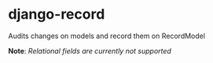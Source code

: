 # django-record
Audits changes on models and record them on RecordModel 

**Note**: _Relational fields are currently not supported_
